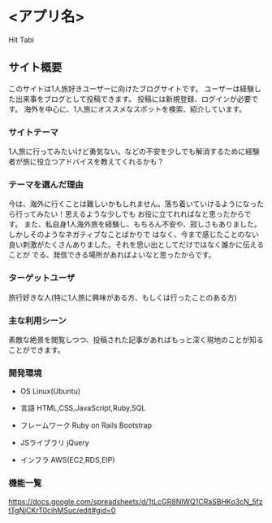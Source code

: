 # <アプリ名>
Hit Tabi 
## サイト概要
このサイトは1人旅好きユーザーに向けたブログサイトです。
ユーザーは経験した出来事をブログとして投稿できます。
投稿には新規登録、ログインが必要です。
海外を中心に、1人旅にオススメなスポットを検索、紹介しています。

### サイトテーマ
1人旅に行ってみたいけど勇気ない。などの不安を少しでも解消するために経験者が旅に役立つアドバイスを教えてくれるかも？

### テーマを選んだ理由
今は、海外に行くことは難しいかもしれません。落ち着いていけるようになったら行ってみたい！思えるような少しでも
お役に立てれればなと思ったからです。
また、私自身1人海外旅を経験し、もちろん不安や、寂しさもありました。しかしそのようなネガティブなことばかりで
はなく、今まで感じたことのない良い刺激がたくさんありました。それを思い出としてだけではなく誰かに伝えることが
でる、発信できる場所があればよいなと思ったからです。

### ターゲットユーザ
旅行好きな人(特に1人旅に興味がある方、もしくは行ったことのある方)

### 主な利用シーン
素敵な絶景を閲覧しつつ、投稿された記事があればもっと深く現地のことが知ることができます。

### 開発環境
- OS Linux(Ubuntu)

- 言語
HTML,CSS,JavaScript,Ruby,SQL

- フレームワーク
Ruby on Rails
Bootstrap

- JSライブラリ
jQuery

- インフラ
AWS(EC2,RDS,EIP)



### 機能一覧

https://docs.google.com/spreadsheets/d/1tLcGR8NlWQ1CRaSBHKo3cN_5fztTgNjCKrT0cihMSuc/edit#gid=0
